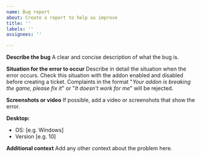 ```yaml
---
name: Bug report
about: Create a report to help us improve
title: ''
labels: ''
assignees: ''

---
```


**Describe the bug**
A clear and concise description of what the bug is.

**Situation for the error to occur**
Describe in detail the situation when the error occurs. Check this situation with the addon enabled and disabled before creating a ticket. Complaints in the format "*Your addon is breaking the game, please fix it*" or "*It doesn't work for me*" will be rejected.

**Screenshots or video**
If possible, add a video or screenshots that show the error.

**Desktop:**
 - OS: [e.g. Windows]
 - Version [e.g. 10]

**Additional context**
Add any other context about the problem here.
